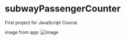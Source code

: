 # subwayPassengerCounter
First project for JavaScript Course 

image from app:
![image](https://github.com/WaleedZriqui/subwayPassengerCounter/assets/90526475/f6bd4d5e-86dd-4051-95ca-b92243ff5efe)




